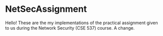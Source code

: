 # NetSecAssignment
Hello!
These are the my implementations of the practical assignment given to us during the Network Security (CSE 537) course.
A change. 

